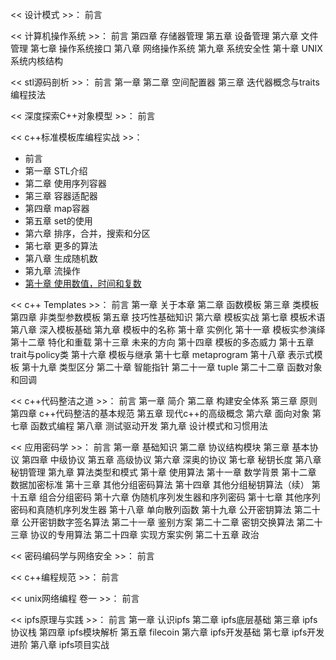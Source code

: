 << 设计模式 >>：
前言

<< 计算机操作系统 >>：
前言
第四章 存储器管理
第五章 设备管理
第六章 文件管理
第七章 操作系统接口
第八章 网络操作系统
第九章 系统安全性
第十章 UNIX系统内核结构

<< stl源码剖析 >>：
前言
第一章
第二章 空间配置器
第三章 迭代器概念与traits编程技法

<< 深度探索C++对象模型 >>：
前言

<< c++标准模板库编程实战 >>：
* 前言
* 第一章 STL介绍
* 第二章 使用序列容器
* 第三章 容器适配器
* 第四章 map容器
* 第五章 set的使用
* 第六章 排序，合并，搜索和分区
* 第七章 更多的算法
* 第八章 生成随机数
* 第九章 流操作
* [第十章 使用数值，时间和复数](./CPP_STD_TEMPLATE/chapter10.md)

<< c++ Templates >>：
前言
第一章 关于本章
第二章 函数模板
第三章 类模板
第四章 非类型参数模板
第五章 技巧性基础知识
第六章 模板实战
第七章 模板术语
第八章 深入模板基础
第九章 模板中的名称
第十章 实例化
第十一章 模板实参演绎
第十二章 特化和重载
第十三章 未来的方向
第十四章 模板的多态威力
第十五章 trait与policy类
第十六章 模板与继承
第十七章 metaprogram
第十八章 表示式模板
第十九章 类型区分
第二十章 智能指针
第二十一章 tuple
第二十二章 函数对象和回调

<< c++代码整洁之道 >>：
前言
第一章 简介
第二章 构建安全体系
第三章 原则
第四章 c++代码整洁的基本规范
第五章 现代c++的高级概念
第六章 面向对象
第七章 函数式编程
第八章 测试驱动开发
第九章 设计模式和习惯用法

<< 应用密码学 >>：
前言
第一章 基础知识
第二章 协议结构模块
第三章 基本协议
第四章 中级协议
第五章 高级协议
第六章 深奥的协议
第七章 秘钥长度
第八章 秘钥管理
第九章 算法类型和模式
第十章 使用算法
第十一章 数学背景
第十二章 数据加密标准
第十三章 其他分组密码算法
第十四章 其他分组秘钥算法（续）
第十五章 组合分组密码
第十六章 伪随机序列发生器和序列密码
第十七章 其他序列密码和真随机序列发生器
第十八章 单向散列函数
第十九章 公开密钥算法
第二十章 公开密钥数字签名算法
第二十一章 鉴别方案
第二十二章 密钥交换算法
第二十三章 协议的专用算法
第二十四章 实现方案实例
第二十五章 政治

<< 密码编码学与网络安全 >>：
前言

<< c++编程规范 >>：
前言

<< unix网络编程 卷一 >>：
前言

<< ipfs原理与实践 >>：
前言
第一章 认识ipfs
第二章 ipfs底层基础
第三章 ipfs协议栈
第四章 ipfs模块解析
第五章 filecoin
第六章 ipfs开发基础
第七章 ipfs开发进阶
第八章 ipfs项目实战
